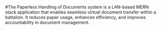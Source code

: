 #The Paperless Handling of Documents system is a LAN-based MERN stack application that enables seamless virtual document transfer within a battalion. It reduces paper usage, enhances efficiency, and improves accountability in document management.
